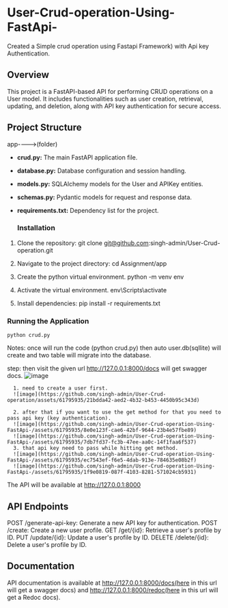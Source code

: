 # User-Crud-operation-Using-FastApi-
Created a Simple crud operation using Fastapi Framework) with Api key Authentication.

## Overview
This project is a FastAPI-based API for performing CRUD operations on a User model. It includes functionalities such as user creation, retrieval, updating, and deletion, along with API key authentication for secure access.

## Project Structure
app---->(folder)
- **crud.py:** The main FastAPI application file.
- **database.py:** Database configuration and session handling.
- **models.py:** SQLAlchemy models for the User and APIKey entities.
- **schemas.py:** Pydantic models for request and response data.
- **requirements.txt:** Dependency list for the project.

  ### Installation

1. Clone the repository:
    git clone git@github.com:singh-admin/User-Crud-operation.git

2. Navigate to the project directory:
    cd Assignment/app
   
3. Create the python virtual environment.
    python -m venv env
   
4. Activate the virtual environment.
    env\Scripts\activate

5. Install dependencies:
    pip install -r requirements.txt

### Running the Application
    python crud.py

Notes: once will run the code (python crud.py) then auto user.db(sqllite) will create and two table will migrate into the database.

step: then visit the given url http://127.0.0.1:8000/docs will get swagger docs.
![image](https://github.com/singh-admin/User-Crud-operation-Using-FastApi-/assets/61795935/1aac38ea-7a1a-4da6-a8fc-5013dad03a5b)

      1. need to create a user first.
      ![image](https://github.com/singh-admin/User-Crud-operation/assets/61795935/21bdda42-aed2-4b32-b453-4450b95c343d)

      2. after that if you want to use the get method for that you need to pass api key (key authentication).
      ![image](https://github.com/singh-admin/User-Crud-operation-Using-FastApi-/assets/61795935/8e0e123f-cae6-42bf-9644-23b4e57fbe89)
      ![image](https://github.com/singh-admin/User-Crud-operation-Using-FastApi-/assets/61795935/7db7fd37-fc3b-47ee-aa0c-14f1faa6f537)
      3. that api key need to pass while hitting get method.
      ![image](https://github.com/singh-admin/User-Crud-operation-Using-FastApi-/assets/61795935/ec7543ef-f6e5-4dab-913e-784635e08b2f)
      ![image](https://github.com/singh-admin/User-Crud-operation-Using-FastApi-/assets/61795935/1f9e0819-087f-4103-8281-571024cb5931)


The API will be available at http://127.0.0.1:8000

## API Endpoints
POST /generate-api-key: Generate a new API key for authentication.
POST /create: Create a new user profile.
GET /get/{id}: Retrieve a user's profile by ID.
PUT /update/{id}: Update a user's profile by ID.
DELETE /delete/{id}: Delete a user's profile by ID.

## Documentation
API documentation is available at http://127.0.0.1:8000/docs(here in this url will get a swagger docs) and http://127.0.0.1:8000/redoc(here in this url will get a Redoc docs).

